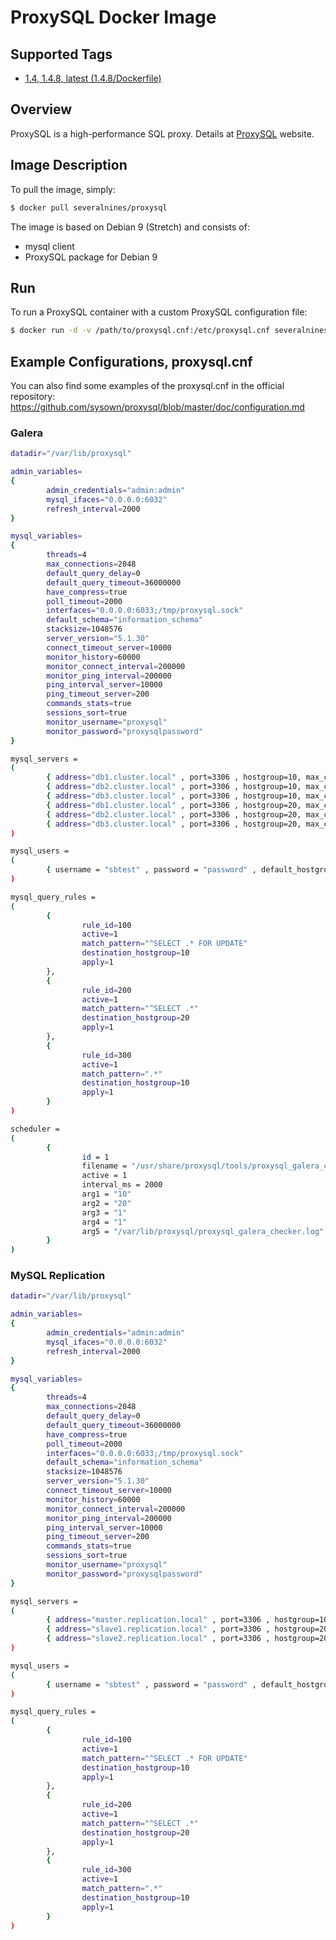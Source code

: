 # ProxySQL Docker Image #

## Supported Tags ##

* [1.4, 1.4.8, latest (1.4.8/Dockerfile)](https://github.com/severalnines/proxysql-docker/blob/1.4.8/Dockerfile)


## Overview ##

ProxySQL is a high-performance SQL proxy. Details at [ProxySQL](http://www.proxysql.com/) website.

## Image Description ##

To pull the image, simply:
```bash
$ docker pull severalnines/proxysql
```

The image is based on Debian 9 (Stretch) and consists of:
* mysql client
* ProxySQL package for Debian 9

## Run ##

To run a ProxySQL container with a custom ProxySQL configuration file:
```bash
$ docker run -d -v /path/to/proxysql.cnf:/etc/proxysql.cnf severalnines/proxysql
```

## Example Configurations, proxysql.cnf ##

You can also find some examples of the proxysql.cnf in the official repository: https://github.com/sysown/proxysql/blob/master/doc/configuration.md

### Galera ###

```bash
datadir="/var/lib/proxysql"

admin_variables=
{
        admin_credentials="admin:admin"
        mysql_ifaces="0.0.0.0:6032"
        refresh_interval=2000
}

mysql_variables=
{
        threads=4
        max_connections=2048
        default_query_delay=0
        default_query_timeout=36000000
        have_compress=true
        poll_timeout=2000
        interfaces="0.0.0.0:6033;/tmp/proxysql.sock"
        default_schema="information_schema"
        stacksize=1048576
        server_version="5.1.30"
        connect_timeout_server=10000
        monitor_history=60000
        monitor_connect_interval=200000
        monitor_ping_interval=200000
        ping_interval_server=10000
        ping_timeout_server=200
        commands_stats=true
        sessions_sort=true
        monitor_username="proxysql"
        monitor_password="proxysqlpassword"
}

mysql_servers =
(
        { address="db1.cluster.local" , port=3306 , hostgroup=10, max_connections=100 },
        { address="db2.cluster.local" , port=3306 , hostgroup=10, max_connections=100 },
        { address="db3.cluster.local" , port=3306 , hostgroup=10, max_connections=100 },
        { address="db1.cluster.local" , port=3306 , hostgroup=20, max_connections=100 },
        { address="db2.cluster.local" , port=3306 , hostgroup=20, max_connections=100 },
        { address="db3.cluster.local" , port=3306 , hostgroup=20, max_connections=100 }
)

mysql_users =
(
        { username = "sbtest" , password = "password" , default_hostgroup = 10 , active = 1 }
)

mysql_query_rules =
(
        {
                rule_id=100
                active=1
                match_pattern="^SELECT .* FOR UPDATE"
                destination_hostgroup=10
                apply=1
        },
        {
                rule_id=200
                active=1
                match_pattern="^SELECT .*"
                destination_hostgroup=20
                apply=1
        },
        {
                rule_id=300
                active=1
                match_pattern=".*"
                destination_hostgroup=10
                apply=1
        }
)

scheduler =
(
        {
                id = 1
                filename = "/usr/share/proxysql/tools/proxysql_galera_checker.sh"
                active = 1
                interval_ms = 2000
                arg1 = "10"
                arg2 = "20"
                arg3 = "1"
                arg4 = "1"
                arg5 = "/var/lib/proxysql/proxysql_galera_checker.log"
        }
)

```

### MySQL Replication ###

```bash
datadir="/var/lib/proxysql"

admin_variables=
{
        admin_credentials="admin:admin"
        mysql_ifaces="0.0.0.0:6032"
        refresh_interval=2000
}

mysql_variables=
{
        threads=4
        max_connections=2048
        default_query_delay=0
        default_query_timeout=36000000
        have_compress=true
        poll_timeout=2000
        interfaces="0.0.0.0:6033;/tmp/proxysql.sock"
        default_schema="information_schema"
        stacksize=1048576
        server_version="5.1.30"
        connect_timeout_server=10000
        monitor_history=60000
        monitor_connect_interval=200000
        monitor_ping_interval=200000
        ping_interval_server=10000
        ping_timeout_server=200
        commands_stats=true
        sessions_sort=true
        monitor_username="proxysql"
        monitor_password="proxysqlpassword"
}

mysql_servers =
(
        { address="master.replication.local" , port=3306 , hostgroup=10, max_connections=100 , max_replication_lag = 5 },
        { address="slave1.replication.local" , port=3306 , hostgroup=20, max_connections=100 , max_replication_lag = 5 },
        { address="slave2.replication.local" , port=3306 , hostgroup=20, max_connections=100 , max_replication_lag = 5 }
)

mysql_users =
(
        { username = "sbtest" , password = "password" , default_hostgroup = 10 , active = 1 }
)

mysql_query_rules =
(
        {
                rule_id=100
                active=1
                match_pattern="^SELECT .* FOR UPDATE"
                destination_hostgroup=10
                apply=1
        },
        {
                rule_id=200
                active=1
                match_pattern="^SELECT .*"
                destination_hostgroup=20
                apply=1
        },
        {
                rule_id=300
                active=1
                match_pattern=".*"
                destination_hostgroup=10
                apply=1
        }
)
```
